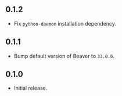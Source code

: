 ## 0.1.2

- Fix `python-daemon` installation dependency.

## 0.1.1

- Bump default version of Beaver to `33.0.0`.

## 0.1.0

- Initial release.
